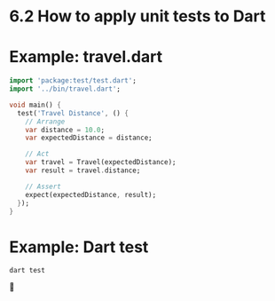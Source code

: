 # 6.2 How to apply unit tests to Dart

# Example: travel.dart

```dart
import 'package:test/test.dart';
import '../bin/travel.dart';

void main() {
  test('Travel Distance', () {
    // Arrange
    var distance = 10.0;
    var expectedDistance = distance;

    // Act
    var travel = Travel(expectedDistance);
    var result = travel.distance;

    // Assert
    expect(expectedDistance, result);
  });
}

```

# Example: Dart test

```console
dart test

```


